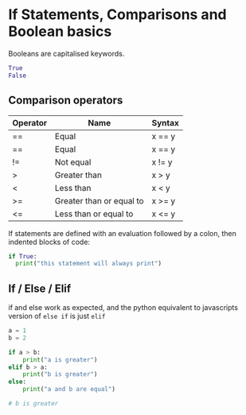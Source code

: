 # If Statements, Comparisons and Boolean basics

Booleans are capitalised keywords.
```python
True
False
```

## Comparison operators

| Operator | Name  | Syntax |
| -------- | ----  | ------ |
| ==	| Equal | x == y |
| ==	| Equal |	x == y |
| !=	| Not equal	| x != y	|
| >	| Greater than	| x > y	|
| <	| Less than	 | x < y |
|>=	| Greater than or equal to	| x >= y |
|<=	| Less than or equal to	| x <= y |


If statements are defined with an evaluation followed by a colon, then indented blocks of code:
```python
if True:
  print("this statement will always print")
```

## If / Else / Elif
if and else work as expected, and the python equivalent to javascripts version of `else if` is just `elif`
```python
a = 1
b = 2

if a > b:
    print("a is greater")
elif b > a:
    print("b is greater")
else:
    print("a and b are equal")

# b is greater
```
